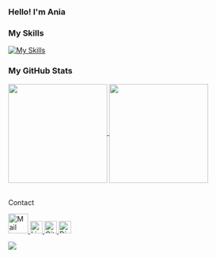 ### Hello! I'm Ania

### My Skills
[![My Skills](https://skillicons.dev/icons?i=js,html,css,sass,react,nodejs,styledcomponents,svg,git,figma,mongodb,postman,vscode)](https://skillicons.dev)

### My GitHub Stats

<a href="https://github.com/annamowinska/github-readme-stats">
  <img height=200 align="center" src="https://github-readme-stats.vercel.app/api?username=annamowinska&show_icons=true&theme=merko&bg_color=00000000" />
</a>
<a href="https://github.com/annamowinska/convoychat">
  <img height=200 align="center" src="https://github-readme-stats.vercel.app/api/top-langs?username=annamowinska&layout=compact&langs_count=8&card_width=320&show_icons=true&theme=merko&bg_color=00000000" />
</a>
<br>
<br>
<p>Contact</p>
<a href="mailto:mowinskaania@gmail.com">
  <img src="https://cdn.jsdelivr.net/gh/dmhendricks/signature-social-icons/icons/round-flat-filled/50px/mail.png" alt="Mail" title="Mail" width="40" height="40" />
</a>
<a href="https://www.linkedin.com/in/annamowinska/">
  <img src="https://cdn.jsdelivr.net/gh/dmhendricks/signature-social-icons/icons/round-flat-filled/50px/linkedin.png" alt="Linkeind" title="Linkedin" width="25" height="25" />
</a>
<a href="https://github.com/annamowinska">
  <img src="https://cdn.jsdelivr.net/gh/dmhendricks/signature-social-icons/icons/round-flat-filled/50px/github.png" alt="Github" title="Github" width="25" height="25" />
</a>

<a href="https://discord.gg/HcBej8ef">
  <img src="https://cdn.jsdelivr.net/gh/dmhendricks/signature-social-icons/icons/round-flat-filled/50px/discord.png" alt="Discord" title="Discord" width="25" height="25" />
</a>
<br>

![](https://komarev.com/ghpvc/?username=annamowinska&color=green)
